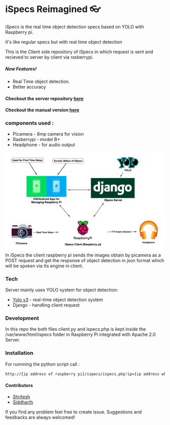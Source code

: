 # iSpecs Reimagined 👓


iSpecs is the real time object detection specs based on YOLO with Raspberry pi.

It's like regular specs but with real time object detection

This is the Client side repository of iSpecs in which request is sent and recieved to server by client via rasberrypi.

##### New Features!
  - Real Time object detection.
  - Better accuracy 

#### Checkout the server repository [here](https://github.com/Shritesh99/iSpecs-Reimagined_Server)
#### Checkout the manual version [here](https://github.com/Shritesh99/iSpecs)
### components used : 
 - Picamera - 8mp camera for vision
 - Rasberrypi - model B+
 - Headphone - for audio output

![workflow diagram here](https://raw.githubusercontent.com/Shritesh99/iSpecs-Reimagined_Server/master/images/iSpecs-Arch.png)
In iSpecs the client raspberry pi sends the images obtain by picamera as a POST request and get the response of object detection in json format which will be spoken via tts engine in client.
### Tech
Server mainly uses YOLO system for object detection:
* [Yolo v3](https://pjreddie.com/darknet/yolo/) - real-time object detection system
* Django -  handling client request

### Development
In this repo the both files client.py and ispecs.php is kept inside the /var/www/html/ispecs folder in Raspberry Pi integrated with Apache 2.0 Server.

### Installation

For runnning the python script call :

```sh
http://{ip address of raspberry pi}/ispecs/ispecs.php?ip={ip address where iSpecs server is running with port}
```

#### Contributors
  - [Shritesh](https://github.com/Shritesh99)
  - [Siddharth](https://github.com/siddharthshah3030)
  
If you find any problem feel free to create issue.
 Suggestions and feedbacks are always welcomed!




